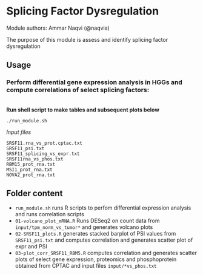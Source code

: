 # Splicing Factor Dysregulation

Module authors: Ammar Naqvi (@naqvia)

The purpose of this module is assess and identify splicing factor dysregulation

## Usage
### Perform differential gene expression analysis in HGGs and compute correlations of select splicing factors:
<br>**Run shell script to make tables and subsequent plots below**
```
./run_module.sh
```

*Input files*
```
SRSF11.rna_vs_prot.cptac.txt
SRSF11_psi.txt
SRSF11_splicing_vs_expr.txt
SRSF11rna_vs_phos.txt
RBM15_prot_rna.txt
MSI1_prot_rna.txt
NOVA2_prot_rna.txt
```

## Folder content
* `run_module.sh` runs R scripts to perfom differential expression analysis and runs correlation scripts
* `01-volcano_plot_mRNA.R` Runs DESeq2 on count data from `input/tpm_norm_vs_tumor*` and generates volcano plots
* `02-SRSF11_plots.R` generates stacked barplot of PSI values from `SRSF11_psi.txt` and computes correlation and generates scatter plot of expr and PSI
* `03-plot_corr_SRSF11_RBM5.R` computes correlation and generates scatter plots of select gene expression, proteomics and phosphoprotein obtained from CPTAC and input files `input/*vs_phos.txt`
